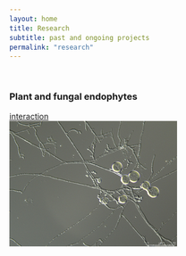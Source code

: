 ```yaml
---
layout: home
title: Research
subtitle: past and ongoing projects
permalink: "research"
---
```

<br>
<div class="container-fluid">
<div class="row">
  <div class="col no-gutters col-sm col-md">
    <h3>Plant and fungal endophytes</h3>
    <a href="plantfungi">interaction</a><br>
    <img src="/assets/img/PI.jpg">
  </div>
